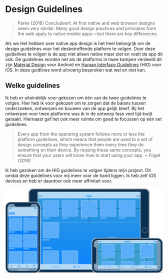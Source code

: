 # Design Guidelines

> Parke (2016) Concludeert: At first native and web browser designs seem very similar. Many good design practices and principles from the web apply to native mobile apps — but there are key differences.

Als we Het hebben over native app design is het heel belangrijk om de design guidelines voor het desbetreffende platform te volgen. Door deze guidelines te volgen is de app niet alleen native maar ziet en voelt de app dit ook. De guidelines worden net als de platforms in twee kampen verdeeld dit zijn [Material Design](https://material.io/guidelines/material-design/introduction.html) voor Android en [Human Interface Guidelines](https://developer.apple.com/ios/human-interface-guidelines/overview/themes/) (HIG) voor iOS. In deze guidlines word uitvoerig besproken wat wel en niet kan.

## Welke guidelines
Ik heb er uiteindelijk voor gekozen om één van de twee guidelines te volgen. Hier heb ik voor gekozen om te zorgen dat de balans tussen onderzoeken, ontwerpen en bouwen van de app gelijk bleef. Bij het ontwerpen voor twee platforms was ik in de ontwerp fase veel tijd kwijt geraakt. Hiernaast gaf het ook meer ruimte om goed te focussen op één set guidelines.

> Every app from the operating system follows more or less the platform guidelines, which means that people are used to a set of design concepts as they experience them every time they do something on their device. By reusing these same concepts, you ensure that your users will know how to start using your app. ~ Fogel (2016)

Ik heb gezoken om de HIG guidelines te volgen tijdens mijn project. Dit omdat deze guidelines voor mij meer voor de hand liggen. Ik heb zelf iOS devices en heb er daardoor ook meer affiniteit voor.

![iOS HIG](../assets/images/ios-hig.svg)
